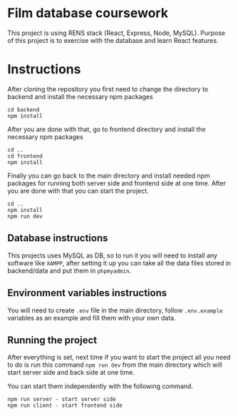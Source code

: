 # Film database coursework

This project is using RENS stack (React, Express, Node, MySQL).
Purpose of this project is to exercise with the database and learn React features.

# Instructions

After cloning the repository you first need to change the directory to backend and install the necessary npm packages

```
cd backend
npm install
```

After you are done with that, go to frontend directory and install the necessary npm packages

```
cd ..
cd frontend
npm install
```

Finally you can go back to the main directory and install needed npm packages for running both server side and frontend side at one time. After you are done with that you can start the project.

```
cd ..
npm install
npm run dev
```

## Database instructions

This projects uses MySQL as DB, so to run it you will need to install any software like `XAMPP`, after setting it up you can take all the data files stored in backend/data and put them in `phpmyadmin`.

## Environment variables instructions

You will need to create `.env` file in the main directory, follow `.env.example` variables as an example and fill them with your own data.

## Running the project

After everything is set, next time if you want to start the project all you need to do is run this command `npm run dev` from the main directory which will start server side and back side at one time.

You can start them independently with the following command.

```
npm run server - start server side
npm run client - start frontend side
```
